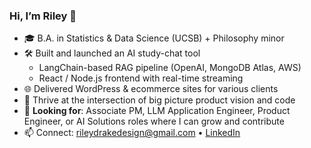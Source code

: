 ### Hi, I’m Riley 👋

- 🎓 B.A. in Statistics & Data Science (UCSB) + Philosophy minor  
- 🛠  Built and launched an AI study-chat tool  
  - LangChain-based RAG pipeline (OpenAI, MongoDB Atlas, AWS)  
  - React / Node.js frontend with real-time streaming   
- 🌐  Delivered WordPress & ecommerce sites for various clients
- 🤝  Thrive at the intersection of big picture product vision and code 
- 🔭  **Looking for**: Associate PM, LLM Application Engineer, Product Engineer, or AI Solutions roles where I can grow and contribute 
- 📫  Connect: rileydrakedesign@gmail.com • [LinkedIn](https://www.linkedin.com/in/riley-drake-a89197201/)  
